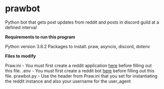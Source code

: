 # prawbot
Python bot that gets post updates from reddit and posts in discord guild at a defined interval

**Requirements to run this program**

Python version 3.8.2
Packages to install: praw, asyncio, discord, dotenv

**Files to modify**

Praw.ini - You must first create a reddit application [here](https://www.reddit.com/prefs/apps) before filling out this file.
.env - You must first create a reddit bot [here](https://discordapp.com/developers/applications) before filling out this file.
prawbot.py - Use the header from Praw.ini that you set for instantiating the reddit instance and also your username for the user_agent